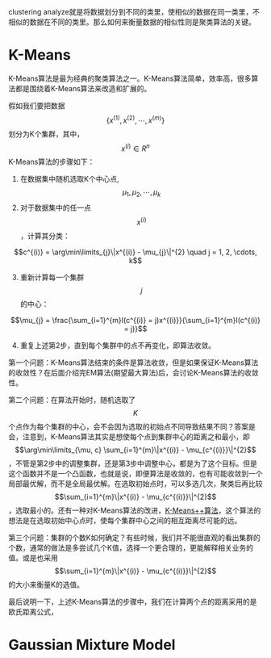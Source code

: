 clustering analyze就是将数据划分到不同的类里，使相似的数据在同一类里，不相似的数据在不同的类里。那么如何来衡量数据的相似性则是聚类算法的关键。

# K-Means
K-Means算法是最为经典的聚类算法之一。K-Means算法简单，效率高，很多算法都是围绕着K-Means算法来改造和扩展的。

假如我们要把数据$$\{x^{(1)}, x^{(2)}, \cdots, x^{(m)}\}$$划分为K个集群，其中，$$x^{(i)} \in R^{n}$$
K-Means算法的步骤如下：
1. 在数据集中随机选取K个中心点, $$\mu_{1}, \mu_{2}, \cdots, \mu_{k}$$
2. 对于数据集中的任一点$$x^{(i)}$$，计算其分类：
```math
c^{(i)} = \arg\min\limits_{j}\|x^{(i)} - \mu_{j}\|^{2} \quad  j = 1, 2, \cdots, k
```
3. 重新计算每一个集群$$j$$的中心：
```math
\mu_{j} = \frac{\sum_{i=1}^{m}I(c^{(i)} = j)x^{(i)}}{\sum_{i=1}^{m}I(c^{(i)} = j)}
```
4. 重复上述第2步，直到每个集群中的点不再变化，即算法收敛。

第一个问题：K-Means算法结束的条件是算法收敛，但是如果保证K-Means算法的收敛性？在后面介绍完EM算法(期望最大算法)后，会讨论K-Means算法的收敛性。

第二个问题：在算法开始时，随机选取了$$K$$个点作为每个集群的中心，会不会因为选取的初始点不同导致结果不同？答案是会，注意到，K-Means算法其实是想使每个点到集群中心的距离之和最小，即$$\arg\min\limits_{\mu, c} \sum_{i=1}^{m}\|x^{(i)} - \mu_{c^{(i)}}\|^{2}$$，不管是第2步中的调整集群，还是第3步中调整中心，都是为了这个目标。但是这个函数并不是一个凸函数，也就是说，即便算法是收敛的，也有可能收敛到一个局部最优解，而不是全局最优解。在选取初始点时，可以多选几次，聚类后再比较$$\sum_{i=1}^{m}\|x^{(i)} - \mu_{c^{(i)}}\|^{2}$$，选取最小的。还有一种对K-Means算法的改进，[K-Means++算法](https://en.wikipedia.org/wiki/K-means%2B%2B)，这个算法的想法是在选取初始中心点时，使每个集群中心之间的相互距离尽可能的远。

第三个问题：集群的个数K如何确定？有些时候，我们并不能很直观的看出集群的个数，通常的做法是多尝试几个K值，选择一个更合理的，更能解释相关业务的值。或是也采用$$\sum_{i=1}^{m}\|x^{(i)} - \mu_{c^{(i)}}\|^{2}$$的大小来衡量K的选值。

最后说明一下，上述K-Means算法的步骤中，我们在计算两个点的距离采用的是欧氏距离公式，
# Gaussian Mixture Model
